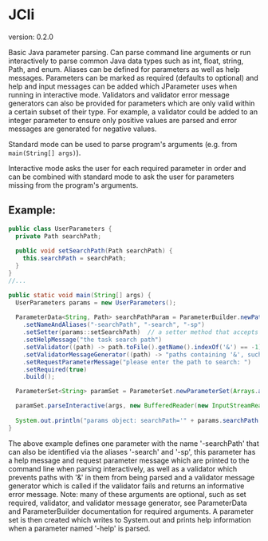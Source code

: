 JCli
==========
version: 0.2.0

Basic Java parameter parsing.  Can parse command line arguments or run interactively to parse common Java data types such as int, float, string, Path, and enum. 
Aliases can be defined for parameters as well as help messages. 
Parameters can be marked as required (defaults to optional) and help and input messages can be added which JParameter uses when running in interactive mode.
Validators and validator error message generators can also be provided for parameters which are only valid within a certain subset of their type.
For example, a validator could be added to an integer parameter to ensure only positive values are parsed and error messages are generated for negative values.

Standard mode can be used to parse program's arguments (e.g. from `main(String[] args)`). 

Interactive mode asks the user for each required parameter in order and can be combined with standard mode to ask the user for parameters missing from the program's arguments. 

Example:
--------
```java
public class UserParameters {
  private Path searchPath;
  
  public void setSearchPath(Path searchPath) {
    this.searchPath = searchPath;
  }
}
//...

public static void main(String[] args) {
  UserParameters params = new UserParameters();
  
  ParameterData<String, Path> searchPathParam = ParameterBuilder.newPath()
    .setNameAndAliases("-searchPath", "-search", "-sp")
    .setSetter(params::setSearchPath)  // a setter method that accepts a Path object
    .setHelpMessage("the task search path")
    .setValidator((path) -> path.toFile().getName().indexOf('&') == -1)
    .setValidatorMessageGenerator((path) -> "paths containing '&', such as '" + path + "' are not allowed")
    .setRequestParameterMessage("please enter the path to search: ")
    .setRequired(true)
    .build();

  ParameterSet<String> paramSet = ParameterSet.newParameterSet(Arrays.asList(searchPathParam), true, "-help");

  paramSet.parseInteractive(args, new BufferedReader(new InputStreamReader(System.in)), System.out, "help");
  
  System.out.println("params object: searchPath='" + params.searchPath + "'");
}
```
The above example defines one parameter with the name '-searchPath' that can also be identified via the aliases '-search' and '-sp', this parameter has a help message and request parameter message which are printed to the command line when parsing interactively, as well as a validator which prevents paths with '&' in them from being parsed and a validator message generator which is called if the validator fails and returns an informative error message. 
Note: many of these arguments are optional, such as set required, validator, and validator message generator, see ParameterData and ParameterBuilder documentation for required arguments. 
A parameter set is then created which writes to System.out and prints help information when a parameter named '-help' is parsed.
